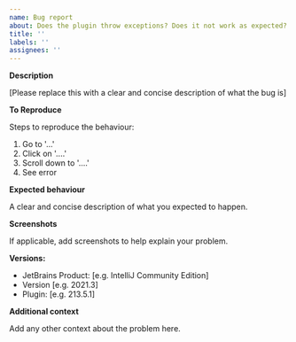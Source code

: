 ```yaml
---
name: Bug report
about: Does the plugin throw exceptions? Does it not work as expected? Please help by reporting this.
title: ''
labels: ''
assignees: ''
---
```


**Description**

[Please replace this with a clear and concise description of what the bug is]


**To Reproduce**

Steps to reproduce the behaviour:
1. Go to '...'
2. Click on '....'
3. Scroll down to '....'
4. See error


**Expected behaviour**

A clear and concise description of what you expected to happen.


**Screenshots**

If applicable, add screenshots to help explain your problem.


**Versions:**
 - JetBrains Product: [e.g. IntelliJ Community Edition]
 - Version [e.g. 2021.3]
 - Plugin: [e.g. 213.5.1]


**Additional context**

Add any other context about the problem here.
